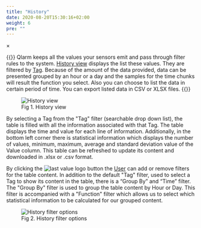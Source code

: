 ```yaml
---
title: "History"
date: 2020-08-20T15:30:16+02:00
weight: 6
pre: ""
---
```


<!-- The Modal -->
<div id="myModal" class="modal">
  <span class="close">&times;</span>
  <img class="modal-content" id="img01">
  <div id="caption"></div>
</div>

{{<lead>}}
Qlarm keeps all the values your sensors emit and pass through filter rules to the system. [History view](/glossary#view) displays the list these values. They are filtered by [Tag](/glossary#tag). Because of the amount of the data provided, data can be presented grouped by an hour or a day and the samples for the time chunks will result the function you select. Also you can choose to list the data in certain period of time. You can export listed data in CSV or XLSX files.
{{</lead>}}

<figure class="image_container">
    <img class="center_image myImg" onClick="reply_click(this)"  id="history_view" src="/history_view.png" alt="History view">
    <figcaption >Fig 1. History view</figcaption>
</figure>

By selecting a Tag from the "Tag" filter (searchable drop down list), the table is filled with all the information associated with that Tag. The table displays the time and value for each line of information. Additionally, in the bottom left corner there is statistical information which displays the number of values, minimum, maximum, average and standard deviation value of the Value column. This table can be refreshed to update its content and downloaded in .xlsx or .csv format. 

By clicking the <img src="/history_filter_button.png" alt="last value logo" class = "logo_resize"> button the [User](/glossary#user) can add or remove filters for the table content. In addition to the default "Tag" filter, used to select a Tag to show its content in the table, there is a “Group By” and “Time” filter. The "Group By" filter is used to group the table content by Hour or Day. This filter is accompanied with a "Function" filter which allows us to select which statistical information to be calculated for our grouped content.

<figure class="image_container">
    <img class="center_image myImg" onClick="reply_click(this)"  id="history_filter_options" src="/history_filter_options.png" alt="History filter options">
    <figcaption >Fig 2. History filter options</figcaption>
</figure>

<script>
// Get the modal
var modal = document.getElementById("myModal");

var modalImg = document.getElementById("img01");
var captionText = document.getElementById("caption");
function reply_click(img)
{
    modal.style.display = "block";
    modalImg.src = img.src;
    captionText.innerHTML = img.alt;
}

modal.onclick = function() { 
  modal.style.display = "none";
}

document.addEventListener('keyup', function(e) {
    if (e.keyCode == 27) {
        modal.style.display = "none";
    }
});
</script>
